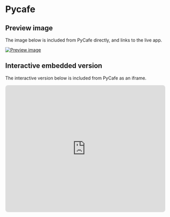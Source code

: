 # Pycafe



## Preview image

The image below is included from PyCafe directly, and links to the live app.

[![Preview image](https://py.cafe/preview/kolibril13/threejs-array-viewer)](https://py.cafe/kolibril13/threejs-array-viewer)

## Interactive embedded version

The interactive version below is included from PyCafe as an iframe.

<iframe src="https://py.cafe/embed/kolibril13/threejs-array-viewer?theme=light&linkToApp=false" width="100%" height="400px" style="border: 1px solid #e6e6e6; border-radius: 8px;"></iframe>


